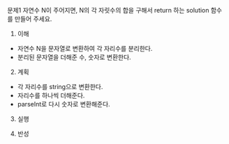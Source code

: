 문제1
자연수 N이 주어지면, N의 각 자릿수의 합을 구해서 return 하는 solution 함수를 만들어 주세요.

1. 이해
- 자연수 N을 문자열로 변환하여 각 자리수를 분리한다. 
- 분리된 문자열을 더해준 수, 숫자로 변환한다.

2. 계획
- 각 자리수를 string으로 변환한다.
- 자리수를 하나씩 더해준다. 
- parseInt로 다시 숫자로 변환해준다. 

3. 실행

4. 반성
